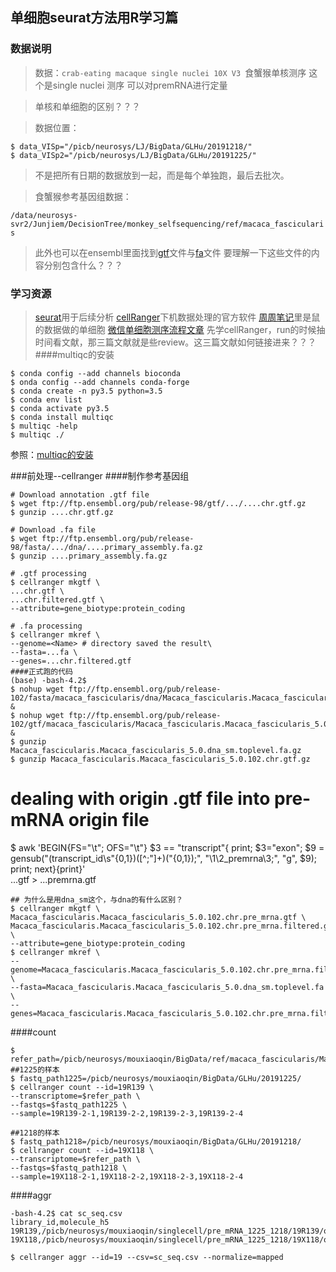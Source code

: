 ## 单细胞seurat方法用R学习篇
### 数据说明
> 数据：`crab-eating macaque single nuclei 10X V3 `食蟹猴单核测序 这个是single nuclei 测序 可以对premRNA进行定量

> 单核和单细胞的区别？？？

> 数据位置：
```
$ data_VISp="/picb/neurosys/LJ/BigData/GLHu/20191218/"
$ data_VISp2="/picb/neurosys/LJ/BigData/GLHu/20191225/"
```
> 不是把所有日期的数据放到一起，而是每个单独跑，最后去批次。

> 食蟹猴参考基因组数据： 

`/data/neurosys-svr2/Junjiem/DecisionTree/monkey_selfsequencing/ref/macaca_fascicularis` 

> 此外也可以在ensembl里面找到[gtf](ftp://ftp.ensembl.org/pub/release-102/gtf/macaca_fascicularis/Macaca_fascicularis.Macaca_fascicularis_5.0.102.chr.gtf.gz)文件与[fa](ensembleftp://ftp.ensembl.org/pub/release-102/fasta/macaca_fascicularis/dna/Macaca_fascicularis.Macaca_fascicularis_5.0.dna_sm.toplevel.fa.gz)文件
要理解一下这些文件的内容分别包含什么？？？

### 学习资源
> [seurat](https://satijalab.org/seurat/)用于后续分析
> [cellRanger](https://support.10xgenomics.com/single-cell-gene-expression/software/pipelines/latest/what-is-cell-ranger)下机数据处理的官方软件
> [周周笔记](https://github.com/small-west/single_cell_RNA_seq/blob/main/10xgenomics_data_preprocesing.md)里是鼠的数据做的单细胞
> [微信单细胞测序流程文章](https://mp.weixin.qq.com/s/jXxoRHC1FcHQMGbgPCADoA)
> 先学cellRanger，run的时候抽时间看文献，那三篇文献就是些review。这三篇文献如何链接进来？？？
####multiqc的安装
```
$ conda config --add channels bioconda
$ onda config --add channels conda-forge
$ conda create -n py3.5 python=3.5
$ conda env list
$ conda activate py3.5
$ conda install multiqc
$ multiqc -help
$ multiqc ./
```
参照：[multiqc的安装](https://www.jianshu.com/p/4783ffbb1347)

###前处理--cellranger
####制作参考基因组
```
# Download annotation .gtf file
$ wget ftp://ftp.ensembl.org/pub/release-98/gtf/.../....chr.gtf.gz
$ gunzip ....chr.gtf.gz

# Download .fa file
$ wget ftp://ftp.ensembl.org/pub/release-98/fasta/.../dna/....primary_assembly.fa.gz
$ gunzip ....primary_assembly.fa.gz

# .gtf processing 
$ cellranger mkgtf \
...chr.gtf \
...chr.filtered.gtf \
--attribute=gene_biotype:protein_coding

# .fa processing
$ cellranger mkref \
--genome=<Name> # directory saved the result\
--fasta=...fa \
--genes=...chr.filtered.gtf
####正式跑的代码
(base) -bash-4.2$ 
$ nohup wget ftp://ftp.ensembl.org/pub/release-102/fasta/macaca_fascicularis/dna/Macaca_fascicularis.Macaca_fascicularis_5.0.dna_sm.toplevel.fa.gz &
$ nohup wget ftp://ftp.ensembl.org/pub/release-102/gtf/macaca_fascicularis/Macaca_fascicularis.Macaca_fascicularis_5.0.102.chr.gtf.gz &
$ gunzip Macaca_fascicularis.Macaca_fascicularis_5.0.dna_sm.toplevel.fa.gz
$ gunzip Macaca_fascicularis.Macaca_fascicularis_5.0.102.chr.gtf.gz
```
# dealing with origin .gtf file into pre-mRNA origin file
$ awk 'BEGIN{FS="\t"; OFS="\t"} $3 == "transcript"{ print; $3="exon"; $9 = gensub("(transcript_id\\s\"{0,1})([^;\"]+)(\"{0,1});", "\\1\\2_premrna\\3;", "g", $9); print; next}{print}' \
       ...gtf > ...premrna.gtf
```
## 为什么是用dna_sm这个，与dna的有什么区别？
$ cellranger mkgtf \
Macaca_fascicularis.Macaca_fascicularis_5.0.102.chr.pre_mrna.gtf \
Macaca_fascicularis.Macaca_fascicularis_5.0.102.chr.pre_mrna.filtered.gtf \
--attribute=gene_biotype:protein_coding
$ cellranger mkref \
--genome=Macaca_fascicularis.Macaca_fascicularis_5.0.102.chr.pre_mrna.filtered \
--fasta=Macaca_fascicularis.Macaca_fascicularis_5.0.dna_sm.toplevel.fa \
--genes=Macaca_fascicularis.Macaca_fascicularis_5.0.102.chr.pre_mrna.filtered.gtf
```
####count
```
$ refer_path=/picb/neurosys/mouxiaoqin/BigData/ref/macaca_fascicularis/Macaca_fascicularis.Macaca_fascicularis_5.0.102.chr.pre_mrna.filtered
##1225的样本
$ fastq_path1225=/picb/neurosys/mouxiaoqin/BigData/GLHu/20191225/
$ cellranger count --id=19R139 \
--transcriptome=$refer_path \
--fastqs=$fastq_path1225 \
--sample=19R139-2-1,19R139-2-2,19R139-2-3,19R139-2-4

##1218的样本
$ fastq_path1218=/picb/neurosys/mouxiaoqin/BigData/GLHu/20191218/
$ cellranger count --id=19X118 \
--transcriptome=$refer_path \
--fastqs=$fastq_path1218 \
--sample=19X118-2-1,19X118-2-2,19X118-2-3,19X118-2-4
```
####aggr
```
-bash-4.2$ cat sc_seq.csv 
library_id,molecule_h5
19R139,/picb/neurosys/mouxiaoqin/singlecell/pre_mRNA_1225_1218/19R139/outs/molecule_info.h5
19X118,/picb/neurosys/mouxiaoqin/singlecell/pre_mRNA_1225_1218/19X118/outs/molecule_info.h5

$ cellranger aggr --id=19 --csv=sc_seq.csv --normalize=mapped

```
